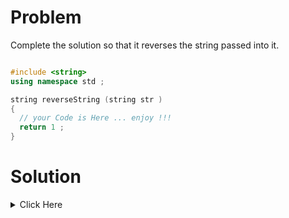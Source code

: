 # Problem

Complete the solution so that it reverses the string passed into it.

```cpp

#include <string>
using namespace std ; 

string reverseString (string str )
{
  // your Code is Here ... enjoy !!!
  return 1 ;
}

```

# Solution


<details> 
	<summary> Click Here </summary>

```cpp

#include <vector>
#include <iostream>
#include <algorithm>
#include <string>

using namespace std;

string reverseString (string str){

    //Using a Loop
    string reverse{};
    
    for(int i = *str.end(); i >= 0; i--){
        reverse += str[i];
    }
    return reverse;

    //Using std::string()
    return string(str.rbegin(), str.rend());

    //Using std::reverse()
    reverse(str.begin(), str.end());
    return str;
}

```

</details>